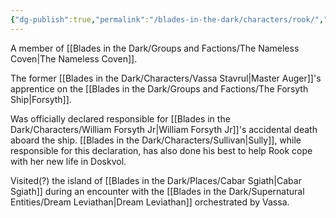```yaml
---
{"dg-publish":true,"permalink":"/blades-in-the-dark/characters/rook/","tags":["NamelessCoven","Characters"]}
---
```


A member of [[Blades in the Dark/Groups and Factions/The Nameless Coven\|The Nameless Coven]].

The former [[Blades in the Dark/Characters/Vassa Stavrul\|Master Auger]]'s apprentice on the [[Blades in the Dark/Groups and Factions/The Forsyth Ship\|Forsyth]].

Was officially declared responsible for [[Blades in the Dark/Characters/William Forsyth Jr\|William Forsyth Jr]]'s accidental death aboard the ship. [[Blades in the Dark/Characters/Sullivan\|Sully]], while responsible for this declaration, has also done his best to help Rook cope with her new life in Doskvol. 

Visited(?) the island of [[Blades in the Dark/Places/Cabar Sgiath\|Cabar Sgiath]] during an encounter with the [[Blades in the Dark/Supernatural Entities/Dream Leviathan\|Dream Leviathan]] orchestrated by Vassa.